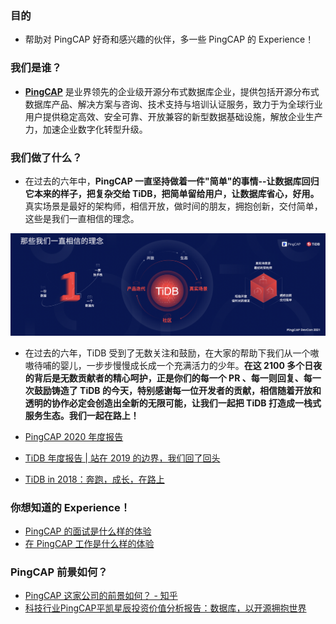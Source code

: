 ### 目的

- 帮助对 PingCAP 好奇和感兴趣的伙伴，多一些 PingCAP 的 Experience！

### 我们是谁？

- [**PingCAP**](https://pingcap.com/) 是业界领先的企业级开源分布式数据库企业，提供包括开源分布式数据库产品、解决方案与咨询、技术支持与培训认证服务，致力于为全球行业用户提供稳定高效、安全可靠、开放兼容的新型数据基础设施，解放企业生产力，加速企业数字化转型升级。

### 我们做了什么？

- 在过去的六年中，**PingCAP 一直坚持做着一件"简单"的事情--让数据库回归它本来的样子，把复杂交给 TiDB，把简单留给用户，让数据库省心，好用。** 真实场景是最好的架构师，相信开放，做时间的朋友，拥抱创新，交付简单，这些是我们一直相信的理念。

![那些我们一直相信的理念](/image/philosophy.jpg)

- 在过去的六年，TiDB 受到了无数关注和鼓励，在大家的帮助下我们从一个嗷嗷待哺的婴儿，一步步慢慢成长成一个充满活力的少年。**在这 2100 多个日夜的背后是无数贡献者的精心呵护，正是你们的每一个 PR 、每一则回复、每一次鼓励铸造了 TiDB 的今天，特别感谢每一位开发者的贡献，相信随着开放和透明的协作必定会创造出全新的无限可能，让我们一起把 TiDB 打造成一栈式服务生态。我们一起在路上！**

- [PingCAP 2020 年度报告](https://max.book118.com/html/2021/0203/7064160121003052.shtm)
- [TiDB 年度报告 | 站在 2019 的边界，我们回了回头](https://mp.weixin.qq.com/s/dCml4FdwWJ8AHvq37iCyKQ)
- [TiDB in 2018：奔跑，成长，在路上](https://mp.weixin.qq.com/s/9lKOaX5LxbKhXx9NqTQuLA)

### 你想知道的 Experience！

- [PingCAP 的面试是什么样的体验](/0-interview-experience.md)
- [在 PingCAP 工作是什么样的体验](/1-working-experience.md)

### PingCAP 前景如何？

- [PingCAP 这家公司的前景如何？ - 知乎](https://www.zhihu.com/question/64878683)
- [科技行业PingCAP平凯星辰投资价值分析报告：数据库，以开源拥抱世界](https://max.book118.com/html/2021/0203/7064160121003052.shtm)